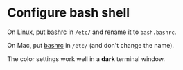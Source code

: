 # Configure bash shell

On Linux, put [bashrc](./bashrc) in `/etc/` and rename it to `bash.bashrc`.

On Mac, put [bashrc](./bashrc) in `/etc/` (and don't change the name).

The color settings work well in a **dark** terminal window.

